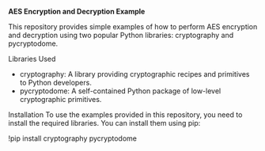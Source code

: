 **AES Encryption and Decryption Example**

This repository provides simple examples of how to perform AES encryption and decryption using two popular Python libraries: cryptography and pycryptodome.

Libraries Used
* cryptography: A library providing cryptographic recipes and primitives to Python developers.
* pycryptodome: A self-contained Python package of low-level cryptographic primitives.

Installation
To use the examples provided in this repository, you need to install the required libraries. You can install them using pip:

!pip install cryptography pycryptodome
